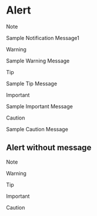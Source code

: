 # Alert

> [!NOTE] 
> Sample Notification Message1

> [!WARNING] 
> Sample Warning Message

> [!TIP] 
> Sample Tip Message

> [!IMPORTANT] 
> Sample Important Message

> [!CAUTION] 
> Sample Caution Message


## Alert without message
> [!NOTE] 
> 

> [!WARNING] 
> 

> [!TIP] 
> 

> [!IMPORTANT] 
> 

> [!CAUTION] 
> 

